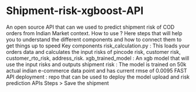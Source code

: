 # Shipment-risk-xgboost-API
An open source API that can we used to predict shipment risk of COD orders from Indian Market context. How to use ?
Here steps that will help you to understand the different components and how to connect them to get things up to speed
Key components
    risk_calculation.py : This loads your orders data and calculates the input risks of pincode risk, customer risk, customer_rto_risk, address_risk.
    xgb_trained_model : An xgb model that will use the input risks and outputs shipment risk : The model is trained on 50k actual indian e-commerce data point and has current rmse of 0.0095 
    FAST API deployment : repo that can be used to deploy the model upload and risk prediction APIs
    Steps > Save the shipment
